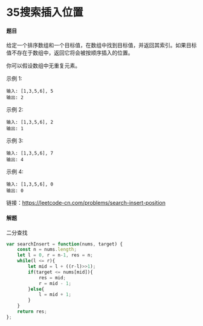 # 35搜索插入位置

#### 题目

给定一个排序数组和一个目标值，在数组中找到目标值，并返回其索引。如果目标值不存在于数组中，返回它将会被按顺序插入的位置。

你可以假设数组中无重复元素。

示例 1:

```
输入: [1,3,5,6], 5
输出: 2
```


示例 2:

```
输入: [1,3,5,6], 2
输出: 1
```


示例 3:

```
输入: [1,3,5,6], 7
输出: 4
```


示例 4:

```
输入: [1,3,5,6], 0
输出: 0
```


链接：https://leetcode-cn.com/problems/search-insert-position



#### 解题

二分查找

```js
var searchInsert = function(nums, target) {
    const n = nums.length;
    let l = 0, r = n-1, res = n;
    while(l <= r){
        let mid = l + ((r-l)>>1);
        if(target <= nums[mid]){
            res = mid;
            r = mid - 1;
        }else{
            l = mid + 1;
        }
    }
    return res;
};
```

